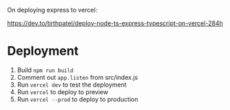 On deploying express to vercel:

https://dev.to/tirthpatel/deploy-node-ts-express-typescript-on-vercel-284h

# Deployment

1. Build `npm run build`
2. Comment out `app.listen` from src/index.js
3. Run `vercel dev` to test the deployment
4. Run `vercel` to deploy to preview
5. Run `vercel --prod` to deploy to production

